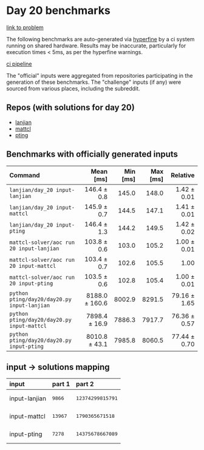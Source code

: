 # Day 20 benchmarks

[link to problem](http://adventofcode.com/2022/day/20)

The following benchmarks are auto-generated via [hyperfine](https://github.com/sharkdp/hyperfine) by a ci system running on shared hardware. Results may be inaccurate, particularly for execution times < 5ms, as per the hyperfine warnings.

[ci pipeline](http://ci.papercode.net:8080/teams/aoc2022/pipelines/aoc-compare-2022)

The "official" inputs were aggregated from repositories participating in the generation of these benchmarks. The "challenge" inputs (if any) were sourced from various places, including the subreddit.

## Repos (with solutions for day 20)


- [lanjian](https://github.com/LanJian/aoc-2022)
- [mattcl](https://github.com/mattcl/aoc2022)
- [pting](https://github.com/pting/aoc2022)

## Benchmarks with officially generated inputs
| Command | Mean [ms] | Min [ms] | Max [ms] | Relative |
|:---|---:|---:|---:|---:|
| `lanjian/day_20 input-lanjian` | 146.4 ± 0.8 | 145.0 | 148.0 | 1.42 ± 0.01 |
| `lanjian/day_20 input-mattcl` | 145.9 ± 0.7 | 144.5 | 147.1 | 1.41 ± 0.01 |
| `lanjian/day_20 input-pting` | 146.4 ± 1.3 | 144.2 | 149.5 | 1.42 ± 0.02 |
| `mattcl-solver/aoc run 20 input-lanjian` | 103.8 ± 0.6 | 103.0 | 105.2 | 1.00 ± 0.01 |
| `mattcl-solver/aoc run 20 input-mattcl` | 103.4 ± 0.7 | 102.6 | 105.5 | 1.00 |
| `mattcl-solver/aoc run 20 input-pting` | 103.5 ± 0.6 | 102.8 | 105.4 | 1.00 ± 0.01 |
| `python pting/day20/day20.py input-lanjian` | 8188.0 ± 160.6 | 8002.9 | 8291.5 | 79.16 ± 1.65 |
| `python pting/day20/day20.py input-mattcl` | 7898.4 ± 16.9 | 7886.3 | 7917.7 | 76.36 ± 0.57 |
| `python pting/day20/day20.py input-pting` | 8010.8 ± 43.1 | 7985.8 | 8060.5 | 77.44 ± 0.70 |

## input -> solutions mapping
|input|part 1|part 2|
|:---|:---|:---|
|input-lanjian|<pre>9866</pre>|<pre>12374299815791</pre>|
|input-mattcl|<pre>13967</pre>|<pre>1790365671518</pre>|
|input-pting|<pre>7278</pre>|<pre>14375678667089</pre>|
